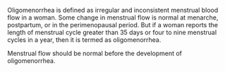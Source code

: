 Oligomenorrhea is defined as irregular and inconsistent menstrual blood flow in a woman. Some change in menstrual flow is normal at menarche, postpartum, or in the perimenopausal period. But if a woman reports the length of menstrual cycle greater than 35 days or four to nine menstrual cycles in a year, then it is termed as oligomenorrhea.

Menstrual flow should be normal before the development of oligomenorrhea.